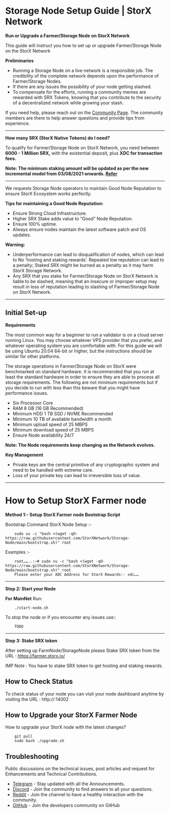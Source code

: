 # Storage Node Setup Guide | StorX Network

**Run or Upgrade a Farmer/Storage Node on StorX Network**

This guide will instruct you how to set up or upgrade Farmer/Storage Node on the StorX Network

**Preliminaries**
- Running a Storage Node on a live network is a responsible job. The credibility of the complete network depends upon the performance of Farmer/Storage Nodes.
- If there are any issues the possibility of your node getting slashed.
- To compensate for the efforts, running a community memes are rewarded with SRX Tokens, knowing that you contribute to the security of a decentralized network while growing your stash.

If you need help, please reach out on the [Community Page](https://storx.tech/support.html). The community members are there to help answer questions and provide tips from experience.

------

**How many SRX (StorX Native Tokens) do I need?**

To qualify for Farmer/Storage Node on StorX Network, you need between **6000 - 1 Million SRX,** with the existential deposit, plus **XDC for transaction fees.**

**Note: The minimum staking amount will be updated as per the new incremental model from 03/08/2021 onwards. [Refer](https://medium.com/storx-network/storx-farm-node-minimum-staking-increment-model-to-avoid-srx-token-inflation-7a343cf89401)**

-----

We requests Storage Node operators to maintain Good Node Reputation to ensure StorX Ecosystem works perfectly.

**Tips for maintaining a Good Node Reputation:**
- Ensure Strong Cloud Infrastructure.
- Higher SRX Stake adds value to “Good” Node Reputation.
- Ensure 100% uptime.
- Always ensure nodes maintain the latest software patch and OS updates.


**Warning:**

- Underperformance can lead to disqualification of nodes, which can lead to No ‘hosting and staking rewards’. Repeated low reputation can lead to a penalty; Staked SRX might be burned as a penalty as it may harm StorX Storage Network.
- Any SRX that you stake for Farmer/Storage Node on StorX Network is liable to be slashed, meaning that an insecure or improper setup may result in loss of reputation leading to slashing of Farmer/Storage Node on StorX Network.

-----

## Initial Set-up

**Requirements**

The most common way for a beginner to run a validator is on a cloud server running Linux. You may choose whatever VPS provider that you prefer, and whatever operating system you are comfortable with. For this guide we will be using Ubuntu 20.04 64-bit or higher, but the instructions should be similar for other platforms.

The storage operations in Farmer/Storage Node on StorX were benchmarked on standard hardware. It is recommended that you run at least the standard hardware in order to ensure they are able to process all storage requirements. The following are not minimum requirements but if you decide to run with less than this beware that you might have performance issues.

- Six Processor Core
- RAM 8 GB (16 GB Recommended)
- Minimum HDD 1 TB SSD / NVME Recommended
- Minimum 10 TB of available bandwidth a month
- Minimum upload speed of 25 MBPS
- Minimum download speed of 25 MBPS
- Ensure Node availability 24/7

**Note: The Node requirements keep changing as the Network evolves.**

**Key Management**

- Private keys are the central primitive of any cryptographic system and need to be handled with extreme care.
- Loss of your private key can lead to irreversible loss of value.

---

# How to Setup StorX Farmer node

**Method 1:- Setup StorX Farmer node Bootstrap Script**

Bootstrap Command StorX Node Setup :-
```
    sudo su -c "bash <(wget -qO- https://raw.githubusercontent.com/StorXNetwork/Storage-Node/main/bootstrap.sh)" root
```
Examples :-
```
    root……..:~# sudo su -c "bash <(wget -qO- https://raw.githubusercontent.com/StorXNetwork/Storage-Node/main/bootstrap.sh)" root
    Please enter your XDC Address for StorX Rewards:- xdc……
```
------

**Step 2: Start your Node**

**For MainNet**
Run:
```
    ./start-node.sh
```

To stop the node or if you encounter any issues use::

```
    TODO
```
---------------------------------

**Step 3: Stake SRX token**

After setting up FarmNode/StorageNode please Stake SRX token from the URL : https://farmer.storx.io/

IMP Note : You have to stake SRX token to get hosting and staking rewards.

## How to Check Status
To check status of your node you can visit your node dashboard anytime by visiting the URL : http://<your-node-ip>:14002

## How to Upgrade your StorX Farmer Node
How to upgrade your StorX node with the latest changes?

```
    git pull
    sudo bash ./upgrade.sh
```

## Troubleshooting


Public discussions on the technical issues, post articles and request for Enhancements and Technical Contributions.

- [Telegram](https://t.me/StorXNetwork) - Stay updated with all the Announcements.
- [Discord](https://discord.gg/ha4Jufj2Nm) - Join the community to find answers to all your questions.
- [Reddit](https://www.reddit.com/r/StorXNetwork) - Join the channel to have a healthy interaction with the community.
- [GitHub](https://github.com/StorXNetwork) - Join the developers community on GitHub
